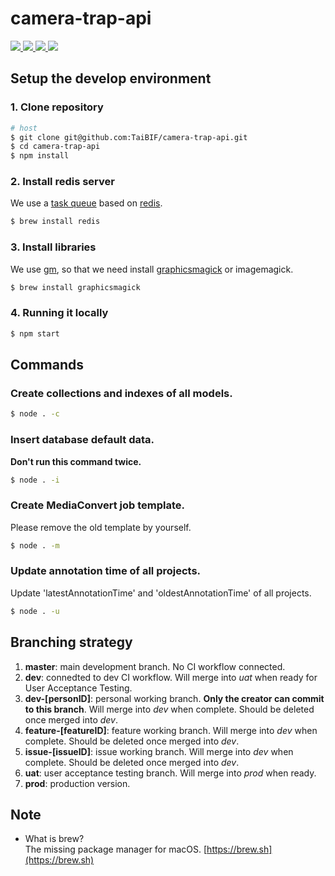 # camera-trap-api

<p>
  <a href="https://github.com/TaiBIF/camera-trap-api/releases">
    <img src="https://flat.badgen.net/github/release/TaiBIF/camera-trap-api" />
  </a>

  <a href="https://circleci.com/gh/TaiBIF/camera-trap-api" alt="Build Status">
    <img src="https://flat.badgen.net/circleci/github/TaiBIF/camera-trap-api/master" />
  </a>
  <a href="https://codecov.io/gh/TaiBIF/camera-trap-api" alt="Coverage">
    <img src="https://flat.badgen.net/codecov/c/github/TaiBIF/camera-trap-api" />
  </a>
  <img src="https://flat.badgen.net/github/license/TaiBIF/camera-trap-api" />
</p>

## Setup the develop environment
### 1. Clone repository
```bash
# host
$ git clone git@github.com:TaiBIF/camera-trap-api.git
$ cd camera-trap-api
$ npm install
```

### 2. Install redis server
We use a [task queue](https://github.com/Automattic/kue) based on [redis](https://redis.io/).
```bash
$ brew install redis
```

### 3. Install libraries
We use [gm](https://www.npmjs.com/package/gm), so that we need install [graphicsmagick](http://www.graphicsmagick.org/) or imagemagick.
```bash
$ brew install graphicsmagick
```

### 4. Running it locally
```bash
$ npm start
```

## Commands
### Create collections and indexes of all models.
```bash
$ node . -c
```
### Insert database default data.
**Don't run this command twice.**
```bash
$ node . -i
```
### Create MediaConvert job template.
Please remove the old template by yourself.
```bash
$ node . -m
```
### Update annotation time of all projects.
Update 'latestAnnotationTime' and 'oldestAnnotationTime' of all projects.
```bash
$ node . -u
```

## Branching strategy
1. **master**: main development branch. No CI workflow connected.
2. **dev**: connedted to dev CI workflow. Will merge into _uat_ when ready for User Acceptance Testing.
2. **dev-[personID]**: personal working branch. **Only the creator can commit to this branch**. Will merge into _dev_ when complete. Should be deleted once merged into _dev_.
3. **feature-[featureID]**: feature working branch. Will merge into _dev_ when complete. Should be deleted once merged into _dev_.
4. **issue-[issueID]**: issue working branch. Will merge into _dev_ when complete. Should be deleted once merged into _dev_.
5. **uat**: user acceptance testing branch. Will merge into _prod_ when ready.
6. **prod**: production version.

## Note
+ What is brew?  
The missing package manager for macOS. [https://brew.sh](https://brew.sh)
